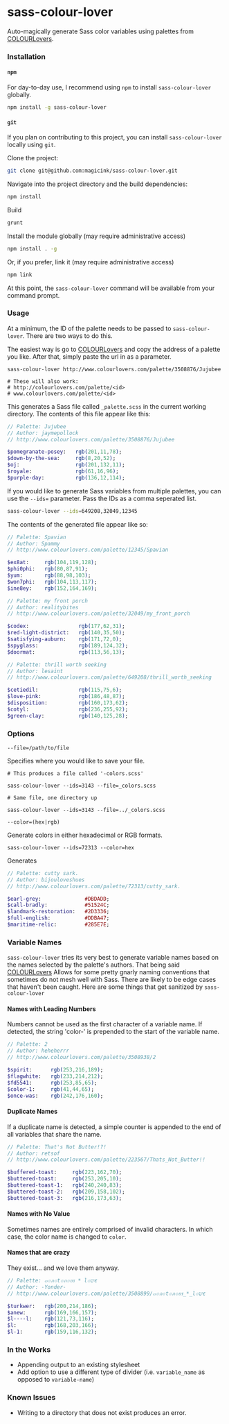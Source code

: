 # sass-colour-lover

Auto-magically generate Sass color variables using palettes from [COLOURLovers][cl].

### Installation

#### `npm`

For day-to-day use, I recommend using `npm` to install `sass-colour-lover` globally.

```sh
npm install -g sass-colour-lover
```

#### `git`

If you plan on contributing to this project, you can install `sass-colour-lover` locally using `git`.

Clone the project:

```sh
git clone git@github.com:magicink/sass-colour-lover.git
```

Navigate into the project directory and the build dependencies:

```sh
npm install
```

Build

```sh
grunt
```

Install the module globally (may require administrative access)

```sh
npm install . -g
```

Or, if you prefer, link it (may require administrative access)

```sh
npm link
```

At this point, the `sass-colour-lover` command will be available from your command prompt.

### Usage

At a minimum, the ID of the palette needs to be passed to `sass-colour-lover`. There are two ways to do this.

The easiest way is go to [COLOURLovers][cl] and copy the address of a palette you like. After that, simply paste the url in as a parameter.

```
sass-colour-lover http://www.colourlovers.com/palette/3508876/Jujubee

# These will also work:
# http://colourlovers.com/palette/<id>
# www.colourlovers.com/palette/<id>
```

This generates a Sass file called `_palette.scss` in the current working directory. The contents of this file appear like this:

```sass
// Palette: Jujubee
// Author: jaymepollock
// http://www.colourlovers.com/palette/3508876/Jujubee

$pomegranate-posey:   rgb(201,11,78);
$down-by-the-sea:     rgb(8,20,52);
$oj:                  rgb(201,132,11);
$royale:              rgb(61,16,96);
$purple-day:          rgb(136,12,114);
```

If you would like to generate Sass variables from multiple palettes, you can use the `--ids=` parameter. Pass the IDs as a comma seperated list.

```sh
sass-colour-lover --ids=649208,32049,12345
```

The contents of the generated file appear like so:

```sass
// Palette: Spavian
// Author: Spammy
// http://www.colourlovers.com/palette/12345/Spavian

$ex8at:     rgb(104,119,128);
$phi0phi:   rgb(80,87,91);
$yum:       rgb(88,98,103);
$won7phi:   rgb(104,113,117);
$ine8ey:    rgb(152,164,169);

// Palette: my front porch
// Author: realitybites
// http://www.colourlovers.com/palette/32049/my_front_porch

$codex:                rgb(177,62,31);
$red-light-district:   rgb(140,35,50);
$satisfying-auburn:    rgb(171,72,0);
$spyglass:             rgb(189,124,32);
$doormat:              rgb(113,56,13);

// Palette: thrill worth seeking
// Author: lesaint
// http://www.colourlovers.com/palette/649208/thrill_worth_seeking

$cetiedil:             rgb(115,75,6);
$love-pink:            rgb(186,48,87);
$disposition:          rgb(160,173,62);
$cotyl:                rgb(236,255,92);
$green-clay:           rgb(140,125,28);
```

### Options

`--file=/path/to/file`

Specifies where you would like to save your file.

```
# This produces a file called '-colors.scss'

sass-colour-lover --ids=3143 --file=_colors.scss

# Same file, one directory up

sass-colour-lover --ids=3143 --file=../_colors.scss
```

`--color=(hex|rgb)`

Generate colors in either hexadecimal or RGB formats.

```
sass-colour-lover --ids=72313 --color=hex
```

Generates

```sass
// Palette: cutty sark.
// Author: bijouloveshues
// http://www.colourlovers.com/palette/72313/cutty_sark.

$earl-grey:              #DBDADD;
$call-bradly:            #51524C;
$landmark-restoration:   #2D3336;
$full-english:           #DDBA47;
$maritime-relic:         #285E7E;
```

### Variable Names

`sass-colour-lover` tries its very best to generate variable names based on the names selected by the palette's authors. That being said [COLOURLovers][cl] Allows for some pretty gnarly naming conventions that sometimes do not mesh well with Sass. There are likely to be edge cases that haven't been caught. Here are some things that get sanitized by `sass-colour-lover`

#### Names with Leading Numbers

Numbers cannot be used as the first character of a variable name. If detected, the string 'color-' is prepended to the start of the variable name.

```sass
// Palette: 2
// Author: heheherrr
// http://www.colourlovers.com/palette/3508938/2

$spirit:      rgb(253,216,189);
$flagwhite:   rgb(233,214,212);
$fd5541:      rgb(253,85,65);
$color-1:     rgb(41,44,65);
$once-was:    rgb(242,176,160);
```

#### Duplicate Names

If a duplicate name is detected, a simple counter is appended to the end of all variables that share the name.

```sass
// Palette: That's Not Butter!?!
// Author: retsof
// http://www.colourlovers.com/palette/223567/Thats_Not_Butter!!

$buffered-toast:     rgb(223,162,70);
$buttered-toast:     rgb(253,205,10);
$buttered-toast-1:   rgb(240,240,83);
$buttered-toast-2:   rgb(209,158,102);
$buttered-toast-3:   rgb(216,173,63);
```

#### Names with No Value

Sometimes names are entirely comprised of invalid characters. In which case, the color name is changed to `color`.

#### Names that are crazy

They exist... and we love them anyway.

```sass
// Palette: ๓๏ภ๏t๏ภ๏ยร * l๏שє
// Author: -Yonder-
// http://www.colourlovers.com/palette/3508899/๓๏ภ๏t๏ภ๏ยร_*_l๏שє

$turkwer:   rgb(200,214,186);
$anew:      rgb(169,166,157);
$l----l:    rgb(121,73,116);
$l:         rgb(168,203,166);
$l-1:       rgb(159,116,132);
```

### In the Works

* Appending output to an existing stylesheet
* Add option to use a different type of divider (i.e. `variable_name` as opposed to `variable-name`)

### Known Issues

* Writing to a directory that does not exist produces an error.

[cl]: http://www.colourlovers.com